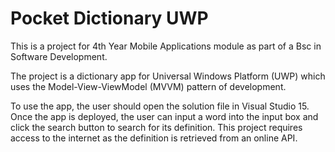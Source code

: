 # Pocket Dictionary UWP

This is a project for 4th Year Mobile Applications module as part of a Bsc in Software Development.

The project is a dictionary app for Universal Windows Platform (UWP) which uses the Model-View-ViewModel (MVVM) pattern of development.  

To use the app, the user should open the solution file in Visual Studio 15.  Once the app is deployed, the user can input a word into the input box and click the search button to search for its definition.  This project requires access to the internet as the definition is retrieved from an online API.  
